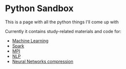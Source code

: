 # Python Sandbox

This is a page with all the python things I'll come up with

Currently it contains study-related materials and code for:
- [Machine Learning](https://github.com/andrgolubev/python-sandbox/tree/master/data_analysis)
- [Spark](https://github.com/andrgolubev/python-sandbox/tree/master/bigdata)
- [MPI](https://github.com/andrgolubev/python-sandbox/tree/master/mpi)
- [NLP](https://github.com/andrgolubev/python-sandbox/tree/master/nlp)
- [Neural Networks compression](https://github.com/andrgolubev/python-sandbox/tree/master/nn/nn_reduction)

